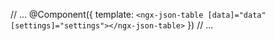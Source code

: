 // ...
@Component({
  template: `
    <ngx-json-table [data]="data" [settings]="settings"></ngx-json-table>
  `
})
// ...
